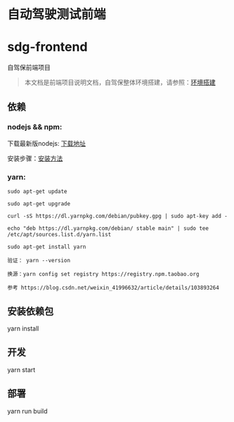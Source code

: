 
# 自动驾驶测试前端

# sdg-frontend
自驾保前端项目

>本文档是前端项目说明文档，自驾保整体环境搭建，请参照：[环境搭建](https://github.com/SelfDriveGuard/sdg-engine/blob/master/docs/setup/setup.md)


## 依赖

### nodejs && npm:
下载最新版nodejs:  [下载地址](https://nodejs.org/en/download/)

安装步骤：[安装方法](https://github.com/nodejs/help/wiki/Installation)

### yarn: 
```
sudo apt-get update

sudo apt-get upgrade

curl -sS https://dl.yarnpkg.com/debian/pubkey.gpg | sudo apt-key add -
 
echo "deb https://dl.yarnpkg.com/debian/ stable main" | sudo tee /etc/apt/sources.list.d/yarn.list

sudo apt-get install yarn

验证： yarn --version

换源：yarn config set registry https://registry.npm.taobao.org

参考 https://blog.csdn.net/weixin_41996632/article/details/103893264
```
## 安装依赖包
yarn install

## 开发
yarn start

## 部署
yarn run build

